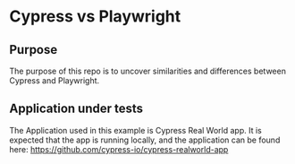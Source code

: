 # Cypress vs Playwright

## Purpose
The purpose of this repo is to uncover similarities and differences between Cypress and Playwright.

## Application under tests  
The Application used in this example is Cypress Real World app. 
It is expected that the app is running locally, and the application can be found here: https://github.com/cypress-io/cypress-realworld-app
